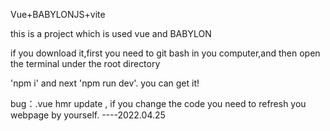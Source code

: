 Vue+BABYLONJS+vite

this is a project which is used vue and BABYLON

if you download it,first you need to git bash in you computer,and then open the terminal under the root directory

'npm i'  and next 'npm run dev'. you can get it!

bug：.vue hmr update , if you change the code you need to refresh you webpage by yourself.  ----2022.04.25
